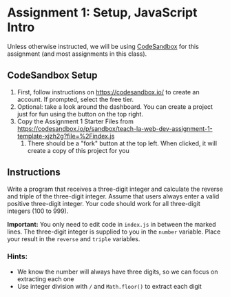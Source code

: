 # Assignment 1: Setup, JavaScript Intro
Unless otherwise instructed, we will be using [CodeSandbox](https://codesandbox.io/) for this assignment (and most assignments in this class).

## CodeSandbox Setup
1. First, follow instructions on https://codesandbox.io/ to create an account. If prompted, select the free tier.
2. Optional: take a look around the dashboard. You can create a project just for fun using the button on the top right.
3. Copy the Assignment 1 Starter Files from https://codesandbox.io/p/sandbox/teach-la-web-dev-assignment-1-template-xjzh2g?file=%2Findex.js
	1. There should be a "fork" button at the top left. When clicked, it will create a copy of this project for you

## Instructions
Write a program that receives a three-digit integer and calculate the reverse and triple of the three-digit integer. Assume that users always enter a valid positive three-digit integer. Your code should work for all three-digit integers (100 to 999).

**Important:** You only need to edit code in `index.js` in between the marked lines. The three-digit integer is supplied to you in the `number` variable. Place your result in the `reverse` and `triple` variables.

### Hints: 
- We know the number will always have three digits, so we can focus on extracting each one
- Use integer division with `/` and `Math.floor()` to extract each digit